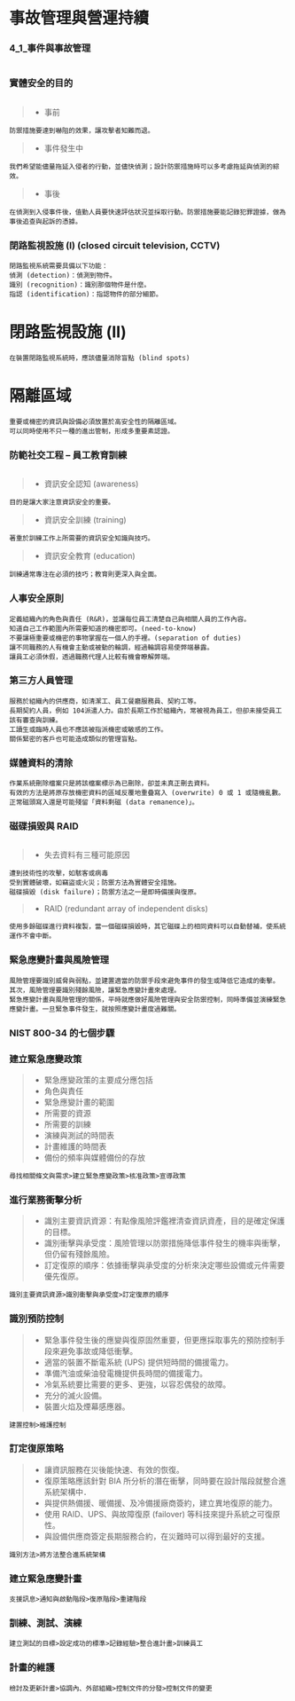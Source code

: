 # 事故管理與營運持續

### 4_1_事件與事故管理
```
```
### 實體安全的目的
```
```
>* 事前
```
防禦措施要達到嚇阻的效果，讓攻擊者知難而退。
```
>* 事件發生中
```
我們希望能儘量拖延入侵者的行動，並儘快偵測；設計防禦措施時可以多考慮拖延與偵測的綜效。
```
>* 事後
```
在偵測到入侵事件後，值勤人員要快速評估狀況並採取行動。防禦措施要能記錄犯罪證據，做為事後追查與起訴的憑據。
```
### 閉路監視設施 (I)  (closed circuit television, CCTV) 
```
閉路監視系統需要具備以下功能：
偵測 (detection)：偵測到物件。
識別 (recognition)：識別那個物件是什麼。
指認 (identification)：指認物件的部分細節。
```
# 閉路監視設施 (II)
```
在裝置閉路監視系統時，應該儘量消除盲點 (blind spots)
```
# 隔離區域
```
重要或機密的資訊與設備必須放置於高安全性的隔離區域。
可以同時使用不只一種的進出管制，形成多重要素認證。
```
### 防範社交工程 – 員工教育訓練
```
```
>* 資訊安全認知 (awareness)
```
目的是讓大家注意資訊安全的重要。
```
>* 資訊安全訓練 (training)
```
著重於訓練工作上所需要的資訊安全知識與技巧。
```
>* 資訊安全教育 (education)
```
訓練通常專注在必須的技巧；教育則更深入與全面。
```
### 人事安全原則
```
定義組織內的角色與責任 (R&R)，並讓每位員工清楚自己與相關人員的工作內容。
知道自己工作範圍內所需要知道的機密即可。(need-to-know)
不要讓極重要或機密的事物掌握在一個人的手裡。(separation of duties)
讓不同職務的人有機會主動或被動的輪調，經過輪調容易使弊端暴露。
讓員工必須休假，透過職務代理人比較有機會瞭解弊端。
```

### 第三方人員管理
```
服務於組織內的供應商，如清潔工、員工餐廳服務員、契約工等。
長期契約人員，例如 104派遣人力。由於長期工作於組織內，常被視為員工，但卻未接受員工該有審查與訓練。
工讀生或臨時人員也不應該被指派機密或敏感的工作。
關係緊密的客戶也可能造成類似的管理盲點。
```
### 媒體資料的清除
```
作業系統刪除檔案只是將該檔案標示為已刪除，卻並未真正刪去資料。
有效的方法是將原存放機密資料的區域反覆地重疊寫入 (overwrite) 0 或 1 或隨機亂數。
正常磁頭寫入還是可能殘留「資料剩磁 (data remanence)」。
```
### 磁碟損毀與 RAID
```
```
>* 失去資料有三種可能原因
```
遭到技術性的攻擊，如駭客或病毒
受到實體破壞，如竊盜或火災；防禦方法為實體安全措施。
磁碟損毀 (disk failure)；防禦方法之一是即時備援與復原。
```

>* RAID (redundant array of independent disks) 
```
使用多餘磁碟進行資料複製，當一個磁碟損毀時，其它磁碟上的相同資料可以自動替補，使系統運作不會中斷。
```
### 緊急應變計畫與風險管理
```
風險管理要識別威脅與弱點，並建置適當的防禦手段來避免事件的發生或降低它造成的衝擊。
其次，風險管理要識別殘餘風險，讓緊急應變計畫來處理。
緊急應變計畫與風險管理的關係，平時就應做好風險管理與安全防禦控制，同時準備並演練緊急應變計畫。一旦緊急事件發生，就按照應變計畫度過難關。
```
### NIST 800-34 的七個步驟
### 建立緊急應變政策
>* 緊急應變政策的主要成分應包括
>* 角色與責任
>* 緊急應變計畫的範圍
>* 所需要的資源
>* 所需要的訓練
>* 演練與測試的時間表
>* 計畫維護的時間表
>* 備份的頻率與媒體備份的存放
```
尋找相關條文與需求>建立緊急應變政策>核准政策>宣導政策
```
### 進行業務衝擊分析
>* 識別主要資訊資源：有點像風險評鑑裡清查資訊資產，目的是確定保護的目標。
>* 識別衝擊與承受度：風險管理以防禦措施降低事件發生的機率與衝擊，但仍留有殘餘風險。
>* 訂定復原的順序：依據衝擊與承受度的分析來決定哪些設備或元件需要優先復原。
```
識別主要資訊資源>識別衝擊與承受度>訂定復原的順序
```
### 識別預防控制
>* 緊急事件發生後的應變與復原固然重要，但更應採取事先的預防控制手段來避免事故或降低衝擊。
>* 適當的裝置不斷電系統 (UPS) 提供短時間的備援電力。
>* 準備汽油或柴油發電機提供長時間的備援電力。
>* 冷氣系統要比需要的更多、更強，以容忍偶發的故障。
>* 充分的滅火設備。
>* 裝置火焰及煙幕感應器。
```
建置控制>維護控制
```
### 訂定復原策略 
>* 讓資訊服務在災後能快速、有效的恢復。
>* 復原策略應該針對 BIA 所分析的潛在衝擊，同時要在設計階段就整合進系統架構中．
>* 與提供熱備援、暖備援、及冷備援廠商簽約，建立異地復原的能力。
>* 使用 RAID、UPS、與故障復原 (failover) 等科技來提升系統之可復原性。
>* 與設備供應商簽定長期服務合約，在災難時可以得到最好的支援。

```
識別方法>將方法整合進系統架構
```
### 建立緊急應變計畫
```
支援訊息>通知與啟動階段>復原階段>重建階段
```
### 訓練、測試、演練
```
建立測試的目標>設定成功的標準>記錄經驗>整合進計畫>訓練員工
```
### 計畫的維護
```
檢討及更新計畫>協調內、外部組織>控制文件的分發>控制文件的變更
```






